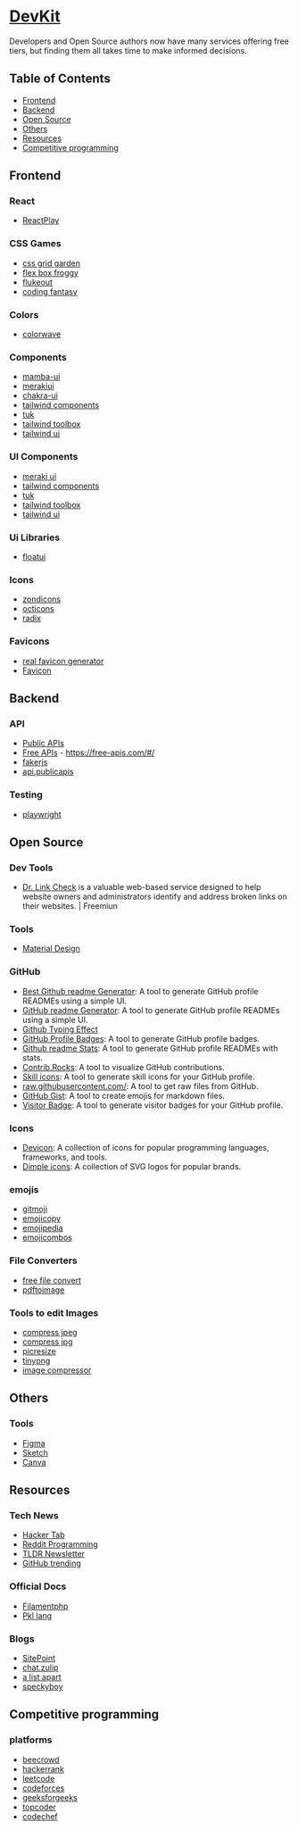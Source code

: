 # [DevKit](https://juanpablodiaz.github.io/devkit)

Developers and Open Source authors now have many services offering free tiers, but finding them all takes time to make informed decisions.

## Table of Contents

- [Frontend](#frontend)
- [Backend](#backend)
- [Open Source](#open-source)
- [Others](#others)
- [Resources](#resources)
- [Competitive programming](#competitive-programming)

<!-- Frontend -->

## Frontend

### React

- [ReactPlay](https://reactplay.io)

### CSS Games

- [css grid garden](https://cssgridgarden.com/)
- [flex box froggy](https://flexboxfroggy.com/)
- [flukeout](https://flukeout.github.io/)
- [coding fantasy](https://codingfantasy.com/)

### Colors

- [colorwave](https://colorwave.dev/)

### Components

- [mamba-ui](https://mamba-ui.com/)
- [merakiui](https://merakiui.com/)
- [chakra-ui](https://chakra-ui.com/)
- [tailwind components](https://tailwindcomponents.com/)
- [tuk](https://tuk.dev/)
- [tailwind toolbox](https://www.tailwindtoolbox.com/)
- [tailwind ui](https://tailwindui.com/)

### UI Components

- [meraki ui](https://merakiui.com/)
- [tailwind components](https://tailwindcomponents.com/)
- [tuk](https://tuk.dev/)
- [tailwind toolbox](https://www.tailwindtoolbox.com/)
- [tailwind ui](https://tailwindui.com/)

### Ui Libraries

- [floatui](https://floatui.com/)

### Icons

- [zondicons](http://www.zondicons.com/)
- [octicons](https://primer.style/octicons/)
- [radix](https://www.radix-ui.com/icons)

### Favicons

- [real favicon generator](https://realfavicongenerator.net/)
- [Favicon](https://favicon.io/)

<!-- Backend -->

## Backend

### API

- [Public APIs](https://publicapis.dev/)
- [Free APIs](https://free-apis.github.io/) - https://free-apis.com/#/
- [fakerjs](https://fakerjs.dev/)
- [api.publicapis](https://api.publicapis.org/)

### Testing

- [playwright](https://playwright.dev/)

<!-- Open Source  -->

## Open Source

### Dev Tools

- [Dr. Link Check](https://www.drlinkcheck.com/) is a valuable web-based service designed to help website owners and administrators identify and address broken links on their websites. | Freemiun

### Tools

- [Material Design](https://m3.material.io/)

### GitHub

- [Best Github readme Generator](https://gprm.itsvg.in): A tool to generate GitHub profile READMEs using a simple UI.
- [GitHub readme Generator](https://rahuldkjain.github.io/gh-profile-readme-generator/): A tool to generate GitHub profile READMEs using a simple UI.
- [Github Typing Effect](https://readme-typing-svg.demolab.com/demo/)
- [GitHub Profile Badges](https://home.aveek.io/GitHub-Profile-Badges/): A tool to generate GitHub profile badges.
- [Github readme Stats](github-readme-stats.vercel.app): A tool to generate GitHub profile READMEs with stats.
- [Contrib.Rocks](https://contrib.rocks/): A tool to visualize GitHub contributions.
- [Skill icons](https://skillicons.dev/): A tool to generate skill icons for your GitHub profile.
- [raw.githubusercontent.com/](https://raw.githubusercontent.com/): A tool to get raw files from GitHub.
- [GitHub Gist](https://gist.github.com/rxaviers/7360908): A tool to create emojis for markdown files.
- [Visitor Badge](https://api.visitorbadge.io/api/visitors?path=https%3A%2F%2Fgithub.com%2F1diazdev%2F1diazdev&label=VISITORS&labelColor=%23000&countColor=%230A0209): A tool to generate visitor badges for your GitHub profile.

### Icons

- [Devicon](https://devicon.dev/): A collection of icons for popular programming languages, frameworks, and tools.
- [Dimple icons](https://simpleicons.org/): A collection of SVG logos for popular brands.

### emojis

- [gitmoji](https://gitmoji.dev/)
- [emojicopy](https://www.emojicopy.com/)
- [emojipedia](https://emojipedia.org/)
- [emojicombos](https://emojicombos.com/)

### File Converters

- [free file convert](https://www.freeconvert.com/)
- [pdftoimage](https://pdftoimage.com/)

### Tools to edit Images

- [compress jpeg](https://compressjpeg.com/)
- [compress jpg](https://compressjpg.net/)
- [picresize](https://picresize.com/)
- [tinypng](https://tinypng.com/)
- [image compressor](https://www.imagecompressor.com/)

<!-- Others -->

## Others

### Tools

- [Figma](https://www.figma.com/)
- [Sketch](https://www.sketch.com/)
- [Canva](https://www.canva.com/)

<!-- Resources -->

## Resources

### Tech News

- [Hacker Tab](https://hackertab.dev/)
- [Reddit Programming](https://www.reddit.com/r/programming/)
- [TLDR Newsletter](https://tldr.tech/)
- [GitHub trending](https://github.com/trending)

### Official Docs

- [Filamentphp](https://filamentphp.com/)
- [Pkl lang](https://pkl-lang.org/)

### Blogs

- [SitePoint](https://www.sitepoint.com/)
- [chat.zulip](https://chat.zulip.org/)
- [a list apart](https://alistapart.com/)
- [speckyboy](https://speckyboy.com/)

<!-- Competitive programming -->

## Competitive programming

### platforms

- [beecrowd](https://judge.beecrowd.com/)
- [hackerrank](https://www.hackerrank.com/)
- [leetcode](https://leetcode.com/)
- [codeforces](https://codeforces.com/)
- [geeksforgeeks](https://www.geeksforgeeks.org/)
- [topcoder](https://www.topcoder.com/)
- [codechef](https://www.codechef.com/)
